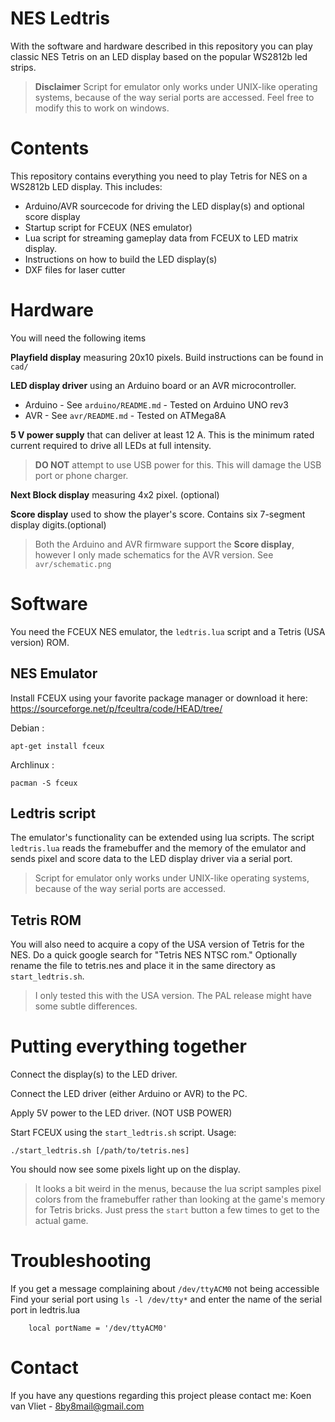 ﻿# NES Ledtris
With the software and hardware described in this repository you can play classic NES Tetris on an LED display based on the popular WS2812b led strips.


>__Disclaimer__ Script for emulator only works under UNIX-like operating systems, because of the way serial ports are accessed. Feel free to modify this to work on windows.

# Contents
This repository contains everything you need to play Tetris for NES on a WS2812b
LED display. This includes:

- Arduino/AVR sourcecode for driving the LED display(s) and optional score display
- Startup script for FCEUX (NES emulator)
- Lua script for streaming gameplay data from FCEUX to LED matrix display.
- Instructions on how to build the LED display(s)
- DXF files for laser cutter

# Hardware
You will need the following items

__Playfield display__ measuring 20x10 pixels. Build instructions can be found in `cad/`

__LED display driver__ using an Arduino board or an AVR microcontroller.

- Arduino - See `arduino/README.md` - Tested on Arduino UNO rev3
- AVR - See `avr/README.md` - Tested on ATMega8A

__5 V power supply__ that can deliver at least 12 A. This is the minimum rated current required to drive all LEDs at full intensity.

> __DO NOT__ attempt to use USB power for this. This will damage the USB port or phone charger.

__Next Block display__ measuring 4x2 pixel. (optional)

__Score display__ used to show the player's score. Contains six 7-segment display digits.(optional)

> Both the Arduino and AVR firmware support the __Score display__, however I only made schematics for the AVR version. See `avr/schematic.png`

# Software
You need the FCEUX NES emulator, the `ledtris.lua` script and a Tetris (USA version) ROM.

## NES Emulator
Install FCEUX using your favorite package manager or download it here:
https://sourceforge.net/p/fceultra/code/HEAD/tree/

 Debian : 
 ```
 apt-get install fceux
 ```

 Archlinux : 
 ```
 pacman -S fceux
 ```

## Ledtris script
The emulator's functionality can be extended using lua scripts. The script `ledtris.lua` reads the framebuffer and the memory of the emulator and sends pixel and score data to the LED display driver via a serial port. 
> Script for emulator only works under UNIX-like operating systems, because of the way serial ports are accessed. 
## Tetris ROM
You will also need to acquire a copy of the USA version of Tetris for the NES.
Do a quick google search for "Tetris NES NTSC rom." 
Optionally rename the file to tetris.nes and place it in the same directory as `start_ledtris.sh`.

>I only tested this with the USA version. The PAL release might have some subtle differences.

# Putting everything together
Connect the display(s) to the LED driver.

Connect the LED driver (either Arduino or AVR) to the PC.

Apply 5V power to the LED driver. (NOT USB POWER)

Start FCEUX using the `start_ledtris.sh` script.
Usage:
```
./start_ledtris.sh [/path/to/tetris.nes]
```
You should now see some pixels light up on the display. 
> It looks a bit weird in the menus, because the lua script samples pixel colors 
> from the framebuffer rather than looking at the game's memory for Tetris bricks.
> Just press the `start` button a few times to get to the actual game.

# Troubleshooting
If you get a message complaining about `/dev/ttyACM0` not being accessible 
Find your serial port using `ls -l /dev/tty*` and enter the name of 
the serial port in ledtris.lua
```
	local portName = '/dev/ttyACM0'
```

# Contact
If you have any questions regarding this project please contact me: 
Koen van Vliet - <8by8mail@gmail.com>
